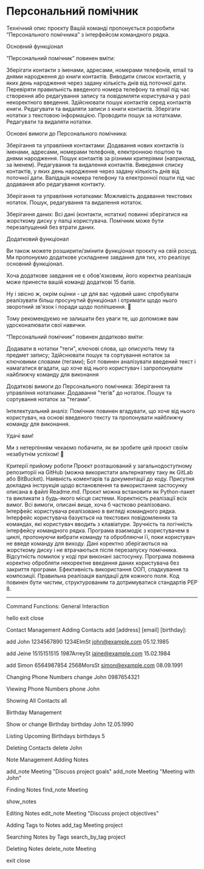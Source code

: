 # Персональний помічник 
Технiчний опис проєкту
Вашiй командi пропонується розробити “Персонального помічника” з інтерфейсом командного рядка.

Основний функцiонал

“Персональний помічник” повинен вміти:

Зберігати контакти з іменами, адресами, номерами телефонів, email та днями народження до книги контактів. Виводити список контактів, у яких день народження через задану кількість днів від поточної дати. Перевіряти правильність введеного номера телефону та email під час створення або редагування запису та повідомляти користувача у разі некоректного введення. Здійснювати пошук контактів серед контактів книги. Редагувати та видаляти записи з книги контактів. Зберігати нотатки з текстовою інформацією. Проводити пошук за нотатками. Редагувати та видаляти нотатки.

Основні вимоги до Персонального помічника:

Зберігання та управління контактами:
Додавання нових контактів із іменами, адресами, номерами телефонів, електронною поштою та днями народження. Пошук контактів за різними критеріями (наприклад, за іменем). Редагування та видалення контактів. Виведення списку контактів, у яких день народження через задану кількість днів від поточної дати. Валідація номера телефону та електронної пошти під час додавання або редагування контакту.

Зберігання та управління нотатками:
Можливість додавання текстових нотаток. Пошук, редагування та видалення нотаток.

Зберігання даних:
Всі дані (контакти, нотатки) повинні зберігатися на жорсткому диску у папці користувача. Помічник може бути перезапущений без втрати даних.

Додатковий функцiонал

Ви також можете розширити/змінити функціонал проєкту на свій розсуд. Ми пропонуємо додаткове ускладнене завдання для тих, хто реалізує основний функціонал.

Хоча додаткове завдання не є обов'язковим, його коректна реалізація може принести вашій команді додаткові 15 балів.

Ну і звісно ж, окрім оцінки - це для вас чудовий шанс спробувати реалізувати більш просунутий функціонал і отримати щодо нього зворотний зв'язок і поради щодо поліпшення. 💪

Тому рекомендуємо не залишати без уваги те, що допоможе вам удосконалювати свої навички.

“Персональний помічник” повинен додатково вміти:

Додавати в нотатки "теги", ключові слова, що описують тему та предмет запису; Здійснювати пошук та сортування нотаток за ключовими словами (тегами); Бот повинен аналізувати введений текст і намагатися вгадати, що хоче від нього користувач і запропонувати найближчу команду для виконання

Додаткові вимоги до Персонального помічника:
Зберігання та управління нотатками:
Додавання "тегів" до нотаток. Пошук та сортування нотаток за "тегами".

Інтелектуальний аналіз:
Помічник повинен вгадувати, що хоче від нього користувач, на основі введеного тексту та пропонувати найближчу команду для виконання.

Удачі вам!

Ми з нетерпінням чекаємо побачити, як ви зробите цей проєкт своїм незабутнім успіхом! 🚀

Критерії прийому роботи
Проєкт розташований у загальнодоступному репозиторії на GitHub (можна використати альтернативу таку як GitLab або BitBucket). Наявність коментарів та документації до коду. Присутня докладна інструкція щодо встановлення та використання застосунку описана в файлі Readme.md. Проєкт можна встановити як Python-пакет та викликати з будь-якого місця системи. Коректність реалізації всіх вимог. Всі вимоги, описані вище, хоча б частково реалізовано. Інтерфейс користувача реалізовано в вигляді командного рядка. Інтерфейс користувача базується на текстових повідомленнях та командах, які користувач вводить з клавіатури. Зручність та логічність інтерфейсу командного рядка. Програма взаємодіє з користувачем в циклі, пропонуючи вибрати команду та обробляючи її, поки користувач не введе команду для виходу. Дані коректно зберігаються на жорсткому диску і не втрачаються після перезапуску помічника. Відсутність помилок у коді при виконані застосунку. Програма повинна коректно обробляти некоректне введення даних користувача без закриття програми. Ефективність використання ООП, спадкування та композиції. Правильна реалізація валідації для кожного поля. Код повинен бути чистим, структурованим та дотримуватися стандартів PEP 8.

-------------------------------------------------------------------------------------------------------

Command Functions:
General Interaction

hello exit close

Contact Management Adding Contacts add [address] [email] [birthday]:

add John 1234567890 1234ElmSt john@example.com 05.12.1985

add Jeine 1515151515 1987ArreySt jaine@example.com 15.02.1984

add Simon 6564987854 2568MorsSt simon@example.com 08.09.1991

Changing Phone Numbers change John 0987654321

Viewing Phone Numbers phone John

Showing All Contacts all

Birthday Management

Show or change Birthday birthday John 12.05.1990

Listing Upcoming Birthdays birthdays 5

Deleting Contacts delete John

Note Management Adding Notes

add_note Meeting "Discuss project goals" add_note Meeting "Meeting with John"

Finding Notes find_note Meeting

show_notes

Editing Notes edit_note Meeting "Discuss project objectives"

Adding Tags to Notes add_tag Meeting project

Searching Notes by Tags search_by_tag project

Deleting Notes delete_note Meeting

exit close